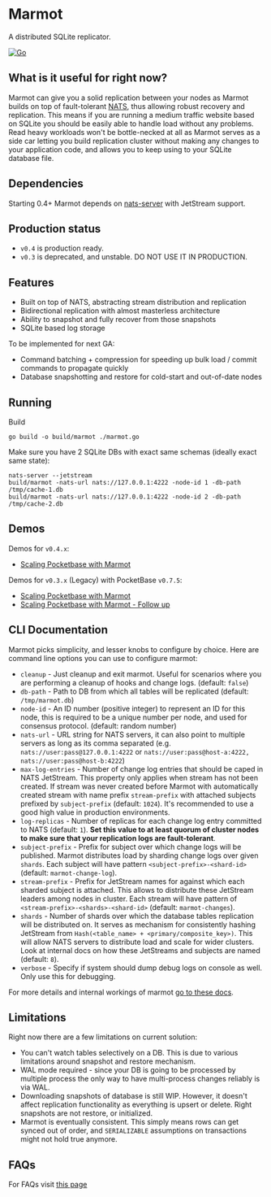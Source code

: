 # Marmot
A distributed SQLite replicator. 

[![Go](https://github.com/maxpert/marmot/actions/workflows/go.yml/badge.svg)](https://github.com/maxpert/marmot/actions/workflows/go.yml)

## What is it useful for right now?
Marmot can give you a solid replication between your nodes as Marmot builds on top of fault-tolerant 
[NATS](https://nats.io/), thus allowing robust recovery and replication. This means if you are 
running a medium traffic website based on SQLite you should be easily able to handle load 
without any problems. Read heavy workloads won't be bottle-necked at all as Marmot serves 
as a side car letting you build replication cluster without making any changes to your 
application code, and allows you to keep using to your SQLite database file. 

## Dependencies
Starting 0.4+ Marmot depends on [nats-server](https://nats.io/download/) with JetStream support.

## Production status

 - `v0.4` is production ready.
 - `v0.3` is deprecated, and unstable. DO NOT USE IT IN PRODUCTION.

## Features

 - Built on top of NATS, abstracting stream distribution and replication
 - Bidirectional replication with almost masterless architecture
 - Ability to snapshot and fully recover from those snapshots
 - SQLite based log storage

To be implemented for next GA:
 - Command batching + compression for speeding up bulk load / commit commands to propagate quickly
 - Database snapshotting and restore for cold-start and out-of-date nodes

## Running

Build
```shell
go build -o build/marmot ./marmot.go
```

Make sure you have 2 SQLite DBs with exact same schemas (ideally exact same state):

```shell
nats-server --jetstream
build/marmot -nats-url nats://127.0.0.1:4222 -node-id 1 -db-path /tmp/cache-1.db
build/marmot -nats-url nats://127.0.0.1:4222 -node-id 2 -db-path /tmp/cache-2.db
```

## Demos
Demos for `v0.4.x`:
 - [Scaling Pocketbase with Marmot](https://www.youtube.com/watch?v=QqZl61bJ9BA)

Demos for `v0.3.x` (Legacy) with PocketBase `v0.7.5`:
 - [Scaling Pocketbase with Marmot](https://youtube.com/video/VSa-VJso050)
 - [Scaling Pocketbase with Marmot - Follow up](https://www.youtube.com/watch?v=Zapupe_FREc)

## CLI Documentation

Marmot picks simplicity, and lesser knobs to configure by choice. Here are command line options you can use to
configure marmot:

 - `cleanup` - Just cleanup and exit marmot. Useful for scenarios where you are performing a cleanup of hooks and 
   change logs. (default: `false`)
 - `db-path` - Path to DB from which all tables will be replicated (default: `/tmp/marmot.db`)
 - `node-id` - An ID number (positive integer) to represent an ID for this node, this is required to be a unique
   number per node, and used for consensus protocol. (default: random number)
 - `nats-url` - URL string for NATS servers, it can also point to multiple servers as long as its comma separated (e.g.
   `nats://user:pass@127.0.0.1:4222` or `nats://user:pass@host-a:4222, nats://user:pass@host-b:4222`)
 - `max-log-entries` - Number of change log entries that should be caped in NATS JetStream. This property only applies
   when stream has not been created. If stream was never created before Marmot with automatically created stream with
   name prefix `stream-prefix` with attached subjects prefixed by `subject-prefix` (default: `1024`). It's 
   recommended to use a good high value in production environments.
 - `log-replicas` - Number of replicas for each change log entry committed to NATS (default: `1`). **Set this value to 
   at least quorum of cluster nodes to make sure that your replication logs are fault-tolerant**.
 - `subject-prefix` - Prefix for subject over which change logs will be published. Marmot distributes load by sharding
   change logs over given `shards`. Each subject will have pattern `<subject-prefix>-<shard-id>` 
   (default: `marmot-change-log`).
 - `stream-prefix` - Prefix for JetStream names for against which each sharded subject is attached. This allows to
   distribute these JetStream leaders among nodes in cluster. Each stream will have pattern of 
   `<stream-prefix>-<shards>-<shard-id>` (default: `marmot-changes`).
 - `shards` - Number of shards over which the database tables replication will be distributed on. It serves as mechanism for
   consistently hashing JetStream from `Hash(<table_name> + <primary/composite_key>)`. This will allow NATS servers to
   distribute load and scale for wider clusters. Look at internal docs on how these JetStreams and subjects are named
   (default: `8`).
 - `verbose` - Specify if system should dump debug logs on console as well. Only use this for debugging. 

For more details and internal workings of marmot [go to these docs](https://github.com/maxpert/marmot/blob/master/docs/overview.md).

## Limitations
Right now there are a few limitations on current solution:
 - You can't watch tables selectively on a DB. This is due to various limitations around snapshot and restore mechanism.
 - WAL mode required - since your DB is going to be processed by multiple process the only way to have multi-process 
   changes reliably is via WAL. 
 - Downloading snapshots of database is still WIP. However, it doesn't affect replication functionality as everything 
   is upsert or delete. Right snapshots are not restore, or initialized.
 - Marmot is eventually consistent. This simply means rows can get synced out of order, and `SERIALIZABLE` assumptions 
   on transactions might not hold true anymore.

## FAQs

For FAQs visit [this page](https://sibte.notion.site/sibte/Marmot-056983fad27a49d4a16fb91031e6ab98)
